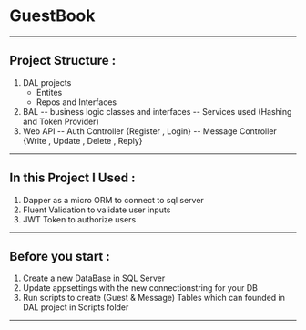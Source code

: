 # GuestBook
-----------------------------------------
Project Structure  :
--------------------
1. DAL projects 
    - Entites
    - Repos and Interfaces 
2. BAL 
   -- business logic classes and interfaces 
   -- Services used (Hashing and Token Provider)
3. Web API 
    -- Auth Controller {Register , Login}
    -- Message Controller {Write , Update , Delete , Reply}
---------------------------------------------------------------------------------------------------------
In this Project I Used :
------------------------
1. Dapper as a micro ORM to connect to sql server 
2. Fluent Validation to validate user inputs
3. JWT Token to authorize users

---------------------------------------------------------------------------------------------------------
Before you start :
--------------------
1. Create a new DataBase in SQL Server 
2. Update appsettings with the new connectionstring for your DB 
3. Run scripts to create (Guest & Message) Tables which can founded in DAL project in Scripts folder
-----------------------------------------------------------------------------------------------------
